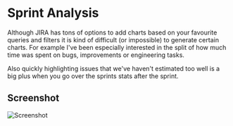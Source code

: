 Sprint Analysis
===============

Although JIRA has tons of options to add charts based on your favourite queries and
filters it is kind of difficult (or impossible) to generate certain charts. For example
I've been especially interested in the split of how much time was spent on bugs, improvements
or engineering tasks.

Also quickly highlighting issues that we've haven't estimated too well is a big plus when you
go over the sprints stats after the sprint.

Screenshot
---------------

![Screenshot](https://raw.githubusercontent.com/toomasr/sprint-analysis/master/images/screenshot-001.png)
